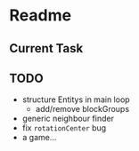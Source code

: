 # Readme

## Current Task
## TODO
* structure Entitys in main loop
  * add/remove blockGroups
* generic neighbour finder
* fix `rotationCenter` bug
* a game...

